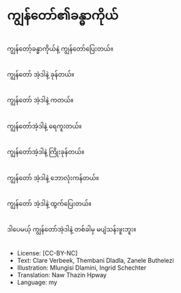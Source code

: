 # ကျွန်တော်၏ခန္ဓာကိုယ်

##
ကျွန်တော့်ခန္ဓာကိုယ်နဲ့ ကျွန်တော်ပြေးတယ်။

##
ကျွန်တော် အဲ့ဒါနဲ့ ခုန်တယ်။

##
ကျွန်တော် အဲ့ဒါနဲ့ ကတယ်။

##
ကျွန်တော်အဲ့ဒါနဲ့ ရေကူးတယ်။

##
ကျွန်တော်အဲ့ဒါနဲ့ ကြိုးခုန်တယ်။

##
ကျွန်တော် အဲ့ဒါနဲ့ ဘောလုံးကန်တယ်။

##
ကျွန်တော် အဲ့ဒါနဲ့ ထွက်ပြေးတယ်။

##
ဒါပေမယ့် ကျွန်တော်အဲ့ဒါနဲ့ တစ်ခါမှ မပျံသန်းဖူးဘူး။

##
* License: [CC-BY-NC]
* Text: Clare Verbeek, Thembani Dladla, Zanele Buthelezi
* Illustration: Mlungisi Dlamini, Ingrid Schechter
* Translation: Naw Thazin Hpway
* Language: my
